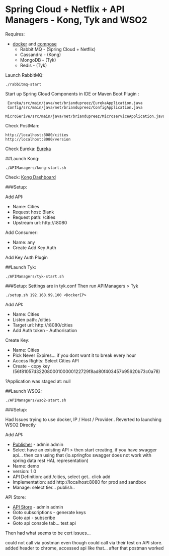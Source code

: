 # Spring Cloud + Netflix + API Managers - Kong, Tyk and WSO2

Requires:

 - [docker](https://docs.docker.com/installation/) and [compose](https://docs.docker.com/compose/install/)
    * Rabbit MQ - (Spring Cloud + Netflix)
    * Cassandra - (Kong)
    * MongoDB - (Tyk)
    * Redis - (Tyk)

Launch RabbitMQ:
    
    ./rabbitmq-start

Start up Spring Cloud Components in IDE or Maven Boot Plugin :

     Eureka/src/main/java/net/briandupreez/EurekaApplication.java
     Config/src/main/java/net/briandupreez/ConfigApplication.java
     MicroSerive/src/main/java/net/briandupreez/MicroserviceApplication.java


Check PostMan:

    http://localhost:8080/cities
    http://localhost:8080/version

Check Eureka:
[Eureka](http://localhost:8761)


##Launch Kong:

    ./APIManagers/kong-start.sh

Check:
[Kong Dashboard](http://dockerhost:9999/#/config)


###Setup:

Add API:
- Name: Cities
- Request host: Blank
- Request path: /cities
- Upstream url: http://<ipaddress of local>:8080

Add Consumer:
- Name: any
- Create Add Key Auth

Add Key Auth Plugin


##Launch Tyk:

    ./APIManagers/tyk-start.sh

###Setup:
 Settings are in tyk.conf
 Then run APIManagers > Tyk

    ./setup.sh 192.168.99.100 <DockerIP>

Add API:
- Name: Cities
- Listen path: /cities
- Target url: http://<ipaddress of local>:8080/cities
- Add Auth token - Authorisation

Create Key:
- Name: Cities
- Pick Never Expires... if you dont want it to break every hour
- Access Rights: Select Cities API
- Create - copy key (56f81057d32208000100000122729f8ad80f403457b95620b73c0a78)

?Application was staged at: null

##Launch WSO2:

    ./APIManagers/wso2-start.sh


###Setup:

Had Issues trying to use docker, IP / Host / Provider..
Reverted to launching WSO2 Directly

Add API:
 - [Publisher](https://localhost:9443/publisher) - admin admin
 - Select have an existing API > then start creating, if you have swagger api... then can using that (io.springfox swagger does not work with spring data rest HAL representation)
 - Name: demo
 - version: 1.0
 - API Definition: add /cities, select get.. click add
 - Implementation: add http://localhost:8080 for prod and sandbox
 - Manage: select tier... publish..

API Store:
 - [API Store](https://localhost:9443/store) - admin admin
 - Goto subscriptions - generate keys
 - Goto api - subscribe
 - Goto api console tab... test api

Then had what seems to be cert issues...

could not call via postman even though could call via their test on API store.
added header to chrome, accessed api like that... after that postman worked
